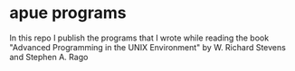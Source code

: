 # apue programs
In this repo I publish the programs that I wrote while reading the book "Advanced Programming in the UNIX Environment" by W. Richard Stevens and Stephen A. Rago
